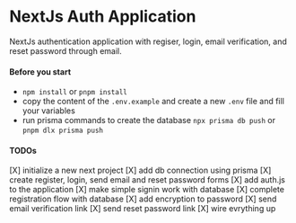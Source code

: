 # NextJs Auth Application
NextJs authentication application with regiser, login, email verification, and reset password through email.

#### Before you start
* `npm install` or `pnpm install`
* copy the content of the `.env.example` and create a new `.env` file and fill your variables
* run prisma commands to create the database `npx prisma db push` or `pnpm dlx prisma push`

#### TODOs
[X] initialize a new next project
[X] add db connection using prisma
[X] create register, login, send email and reset password forms
[X] add auth.js to the application
[X] make simple signin work with database
[X] complete registration flow with database
[X] add encryption to password
[X] send email verification link
[X] send reset password link
[X] wire evrything up
